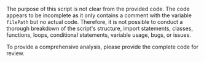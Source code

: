 The purpose of this script is not clear from the provided code. The code appears to be incomplete as it only contains a comment with the variable `filePath` but no actual code. Therefore, it is not possible to conduct a thorough breakdown of the script's structure, import statements, classes, functions, loops, conditional statements, variable usage, bugs, or issues.

To provide a comprehensive analysis, please provide the complete code for review.